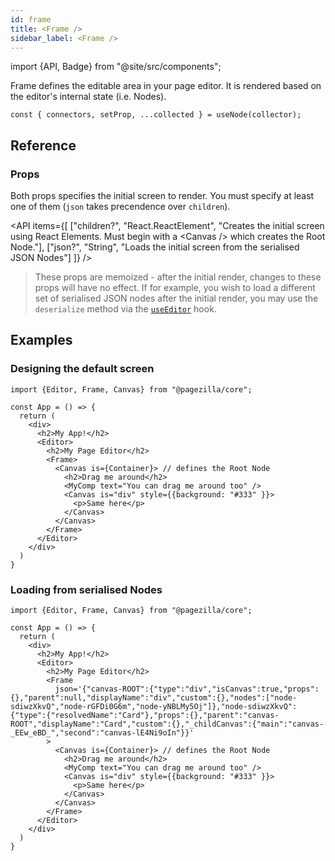 ```yaml
---
id: frame
title: <Frame />
sidebar_label: <Frame />
---
```


import {API, Badge} from "@site/src/components";

<Badge type="component" />

Frame defines the editable area in your page editor. It is rendered based on the editor's internal state (i.e. Nodes).

```tsx
const { connectors, setProp, ...collected } = useNode(collector);
```



## Reference
### Props
Both props specifies the initial screen to render. You must specify at least one of them (`json` takes precendence over `children`).

<API items={[
  ["children?", "React.ReactElement<Canvas>", "Creates the initial screen using React Elements. Must begin with a &lt;Canvas /&gt; which creates the Root Node."],
  ["json?", "String", "Loads the initial screen from the serialised JSON Nodes"]
]} />

> These props are memoized - after the initial render, changes to these props will have no effect. If for example, you wish to load a different set of serialised JSON nodes after the initial render, you may use the `deserialize` method via the [`useEditor`](/r/docs/api/useEditor) hook.

## Examples

### Designing the default screen
```tsx {9,10,16,17}
import {Editor, Frame, Canvas} from "@pagezilla/core";

const App = () => {
  return (
    <div>
      <h2>My App!</h2>
      <Editor>
        <h2>My Page Editor</h2>
        <Frame> 
          <Canvas is={Container}> // defines the Root Node
            <h2>Drag me around</h2>
            <MyComp text="You can drag me around too" />
            <Canvas is="div" style={{background: "#333" }}>
              <p>Same here</p>
            </Canvas>
          </Canvas>
        </Frame>
      </Editor>
    </div>
  )
}
```

### Loading from serialised Nodes
```tsx {10}
import {Editor, Frame, Canvas} from "@pagezilla/core";

const App = () => {
  return (
    <div>
      <h2>My App!</h2>
      <Editor>
        <h2>My Page Editor</h2>
        <Frame
          json='{"canvas-ROOT":{"type":"div","isCanvas":true,"props":{},"parent":null,"displayName":"div","custom":{},"nodes":["node-sdiwzXkvQ","node-rGFDi0G6m","node-yNBLMy5Oj"]},"node-sdiwzXkvQ":{"type":{"resolvedName":"Card"},"props":{},"parent":"canvas-ROOT","displayName":"Card","custom":{},"_childCanvas":{"main":"canvas-_EEw_eBD_","second":"canvas-lE4Ni9oIn"}}'
        > 
          <Canvas is={Container}> // defines the Root Node
            <h2>Drag me around</h2>
            <MyComp text="You can drag me around too" />
            <Canvas is="div" style={{background: "#333" }}>
              <p>Same here</p>
            </Canvas>
          </Canvas>
        </Frame>
      </Editor>
    </div>
  )
}
```
